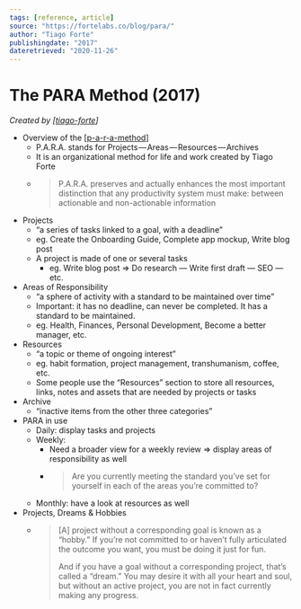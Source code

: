 ```yaml
---
tags: [reference, article]
source: "https://fortelabs.co/blog/para/"
author: "Tiago Forte"
publishingdate: "2017"
dateretrieved: "2020-11-26"
---
```


# The PARA Method (2017)

*Created by [[tiago-forte]]*

- Overview of the [[p-a-r-a-method]] 
  - P.A.R.A. stands for Projects — Areas — Resources — Archives
  - It is an organizational method for life and work created by Tiago Forte
  - > P.A.R.A. preserves and actually enhances the most important distinction that any productivity system must make: between actionable and non-actionable information
- Projects
  - “a series of tasks linked to a goal, with a deadline”
  - eg. Create the Onboarding Guide, Complete app mockup, Write blog post
  - A project is made of one or several tasks
    - eg. Write blog post => Do research — Write first draft — SEO — etc.
- Areas of Responsibility
  - “a sphere of activity with a standard to be maintained over time”
  - Important: it has no deadline, can never be completed. It has a standard to be maintained.
  - eg. Health, Finances, Personal Development, Become a better manager, etc.
- Resources
  - “a topic or theme of ongoing interest”
  - eg. habit formation, project management, transhumanism, coffee, etc.
  - Some people use the “Resources” section to store all resources, links, notes and assets that are needed by projects or tasks
- Archive
  - “inactive items from the other three categories”
- PARA in use
  - Daily: display tasks and projects
  - Weekly: 
    - Need a broader view for a weekly review => display areas of responsibility as well
    - > Are you currently meeting the standard you’ve set for yourself in each of the areas you’re committed to?
  - Monthly: have a look at resources as well
- Projects, Dreams & Hobbies
  - > [A] project without a corresponding goal is known as a “hobby.” If you’re not committed to or haven’t fully articulated the outcome you want, you must be doing it just for fun.
    >
    > And if you have a goal without a corresponding project, that’s called a “dream.” You may desire it with all your heart and soul, but without an active project, you are not in fact currently making any progress.


[//begin]: # "Autogenerated link references for markdown compatibility"
[tiago-forte]: tiago-forte "Tiago Forte"
[p-a-r-a-method]: p-a-r-a-method "P.A.R.A. Method"
[//end]: # "Autogenerated link references"